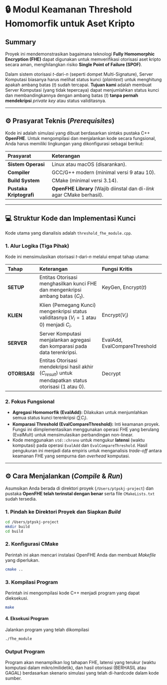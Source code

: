 # 🔒 Modul Keamanan Threshold Homomorfik untuk Aset Kripto

## Summary

Proyek ini mendemonstrasikan bagaimana teknologi **Fully Homomorphic Encryption (FHE)** dapat digunakan untuk memverifikasi otorisasi aset kripto secara aman, menghilangkan risiko **Single Point of Failure (SPOF)**.

Dalam sistem otorisasi $t$-dari-$n$ (seperti dompet Multi-Signature), Server Komputasi biasanya harus melihat status kunci (*plaintext*) untuk menghitung apakah ambang batas ($t$) sudah tercapai. **Tujuan kami** adalah membuat Server Komputasi (yang tidak tepercaya) dapat menjumlahkan status kunci dan membandingkannya dengan ambang batas ($t$) **tanpa pernah mendekripsi** *private key* atau status validitasnya.

---

## ⚙️ Prasyarat Teknis (*Prerequisites*)

Kode ini adalah simulasi yang dibuat berdasarkan sintaks pustaka C++ **OpenFHE**. Untuk mengompilasi dan menjalankan kode secara fungsional, Anda harus memiliki lingkungan yang dikonfigurasi sebagai berikut:

| Prasyarat | Keterangan |
| :--- | :--- |
| **Sistem Operasi** | Linux atau macOS (disarankan). |
| **Compiler** | GCC/G++ modern (minimal versi 9 atau 10). |
| **Build System** | CMake (minimal versi 3.14). |
| **Pustaka Kriptografi** | **OpenFHE Library** (Wajib diinstal dan di-*link* agar CMake berhasil). |

---

## 💻 Struktur Kode dan Implementasi Kunci

Kode utama yang dianalisis adalah `threshold_fhe_module.cpp`.

### 1. Alur Logika (Tiga Pihak)

Kode ini mensimulasikan otorisasi $t$-dari-$n$ melalui empat tahap utama:

| Tahap | Keterangan | Fungsi Kritis |
| :--- | :--- | :--- |
| **SETUP** | Entitas Otorisasi menghasilkan kunci FHE dan mengenkripsi ambang batas ($C_t$). | $\text{KeyGen}$, $\text{Encrypt}(t)$ |
| **KLIEN** | Klien (Pemegang Kunci) mengenkripsi status validitasnya ($V_i=1$ atau $0$) menjadi $C_i$. | $\text{Encrypt}(V_i)$ |
| **SERVER** | Server Komputasi menjalankan agregasi dan komparasi pada data terenkripsi. | $\text{EvalAdd}$, $\text{EvalCompareThreshold}$ |
| **OTORISASI** | Entitas Otorisasi mendekripsi hasil akhir ($C_{result}$) untuk mendapatkan status otorisasi ($1$ atau $0$). | $\text{Decrypt}$ |

### 2. Fokus Fungsional

* **Agregasi Homomorfik ($\text{EvalAdd}$):** Dilakukan untuk menjumlahkan semua status kunci terenkripsi ($\sum C_i$).
* **Komparasi Threshold ($\text{EvalCompareThreshold}$):** Inti keamanan proyek. Fungsi ini diimplementasikan menggunakan operasi FHE yang berulang ($\text{EvalMult}$) untuk mensimulasikan perbandingan non-linear.
* Kode menggunakan `std::chrono` untuk mengukur **latensi** (waktu komputasi) pada operasi `EvalAdd` dan `EvalCompareThreshold`. Hasil pengukuran ini menjadi data empiris untuk menganalisis *trade-off* antara keamanan FHE yang sempurna dan *overhead* komputasi.

---

## ⚙️ Cara Menjalankan (*Compile* & *Run*)

Asumsikan Anda berada di direktori proyek (`/Users/ptpskj-project`) dan pustaka **OpenFHE telah terinstal dengan benar** serta file `CMakeLists.txt` sudah tersedia.

### 1. Pindah ke Direktori Proyek dan Siapkan *Build*

```bash
cd /Users/ptpskj-project
mkdir build
cd build

```

### 2. Konfigurasi CMake

Perintah ini akan mencari instalasi OpenFHE Anda dan membuat *Makefile* yang diperlukan.

```bash
cmake ..

```

### 3. Kompilasi Program

Perintah ini mengompilasi kode C++ menjadi program yang dapat dieksekusi.

```bash
make

```

#### 4. Eksekusi Program

Jalankan program yang telah dikompilasi
```bash
./fhe_module

```

### Output Program
Program akan menampilkan log tahapan FHE, latensi yang terukur (waktu komputasi dalam mikro/milidetik), dan hasil otorisasi (BERHASIL atau GAGAL) berdasarkan skenario simulasi yang telah di-hardcode dalam kode sumber.

